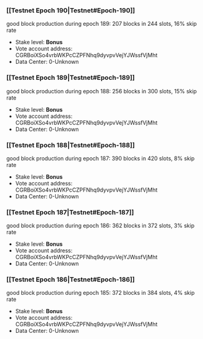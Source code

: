 ### [[Testnet Epoch 190|Testnet#Epoch-190]]
good block production during epoch 189: 207 blocks in 244 slots, 16% skip rate
* Stake level: **Bonus** 
* Vote account address: CGRBoiXSo4vrbWKPcCZPFNhq9dyvpvVejYJWssfVjMht
* Data Center: 0-Unknown
### [[Testnet Epoch 189|Testnet#Epoch-189]]
good block production during epoch 188: 256 blocks in 300 slots, 15% skip rate
* Stake level: **Bonus** 
* Vote account address: CGRBoiXSo4vrbWKPcCZPFNhq9dyvpvVejYJWssfVjMht
* Data Center: 0-Unknown
### [[Testnet Epoch 188|Testnet#Epoch-188]]
good block production during epoch 187: 390 blocks in 420 slots, 8% skip rate
* Stake level: **Bonus** 
* Vote account address: CGRBoiXSo4vrbWKPcCZPFNhq9dyvpvVejYJWssfVjMht
* Data Center: 0-Unknown
### [[Testnet Epoch 187|Testnet#Epoch-187]]
good block production during epoch 186: 362 blocks in 372 slots, 3% skip rate
* Stake level: **Bonus** 
* Vote account address: CGRBoiXSo4vrbWKPcCZPFNhq9dyvpvVejYJWssfVjMht
* Data Center: 0-Unknown
### [[Testnet Epoch 186|Testnet#Epoch-186]]
good block production during epoch 185: 372 blocks in 384 slots, 4% skip rate
* Stake level: **Bonus** 
* Vote account address: CGRBoiXSo4vrbWKPcCZPFNhq9dyvpvVejYJWssfVjMht
* Data Center: 0-Unknown